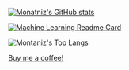 [![Monatniz's GitHub stats](https://github-readme-stats.vercel.app/api?username=montanizstills&count_private=true&show_icons=true&theme=tokyonight)](https://github.com/montanizstills/)

[![Machine Learning Readme Card](https://github-readme-stats.vercel.app/api/pin/?username=montanizstills&repo=machine-learning-demo)](https://github.com/montanizstills/machine-learning-demo)

![Montaniz's Top Langs](https://github-readme-stats.vercel.app/api/top-langs/?username=montanizstills&layout=compact)

<!-- [![Montaniz's wakatime stats](https://github-readme-stats.vercel.app/api/wakatime?username=montanizstills)]] -->

[Buy me a coffee!](https://patreon.com/user?u=87355595)
